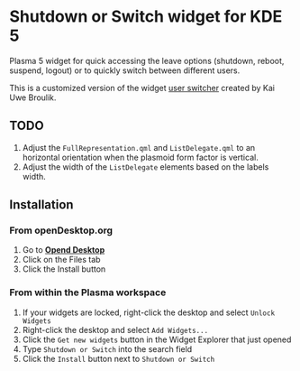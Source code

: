 # Shutdown or Switch widget for KDE 5

Plasma 5 widget for quick accessing the leave options (shutdown, reboot, suspend, logout) or to quickly switch between different users.

This is a customized version of the widget [user switcher](https://github.com/KDE/kdeplasma-addons/tree/master/applets/userswitcher) created by Kai Uwe Broulik.

## TODO

1. Adjust the `FullRepresentation.qml` and `ListDelegate.qml` to an horizontal orientation when the plasmoid form factor is vertical.
2. Adjust the width of the `ListDelegate` elements based on the labels width.

## Installation

### From openDesktop.org

1. Go to **[Opend Desktop](https://www.opendesktop.org/p/1288430/)**
2. Click on the Files tab
3. Click the Install button

### From within the Plasma workspace

1. If your widgets are locked, right-click the desktop and select `Unlock Widgets`
2. Right-click the desktop and select `Add Widgets...`
3. Click the `Get new widgets` button in the Widget Explorer that just opened
4. Type `Shutdown or Switch` into the search field
5. Click the `Install` button next to `Shutdown or Switch`
